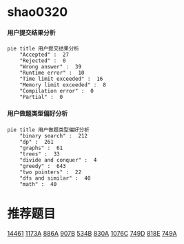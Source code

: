 # shao0320

<!-- tabs:start -->



#### **用户提交结果分析**

```mermaid
pie title 用户提交结果分析
    "Accepted" :  27
    "Rejected" :  0
    "Wrong answer" :  39
    "Runtime error" :  10
    "Time limit exceeded" :  16
    "Memory limit exceeded" :  8
    "Compilation error" :  0
    "Partial" :  0
```

#### **用户做题类型偏好分析**

```mermaid
pie title 用户做题类型偏好分析
    "binary search" :  212
    "dp" :  261
    "graphs" :  61
    "trees" :  33
    "divide and conquer" :  4
    "greedy" :  643
    "two pointers" :  22
    "dfs and similar" :  40
    "math" :  40
```



<!-- tabs:end -->
# 推荐题目
[14461](https://codeforces.com/contest/1446/problem/1)
[1173A](https://codeforces.com/contest/1173/problem/A)
[886A](https://codeforces.com/contest/886/problem/A)
[907B](https://codeforces.com/contest/907/problem/B)
[534B](https://codeforces.com/contest/534/problem/B)
[830A](https://codeforces.com/contest/830/problem/A)
[1076C](https://codeforces.com/contest/1076/problem/C)
[749D](https://codeforces.com/contest/749/problem/D)
[818E](https://codeforces.com/contest/818/problem/E)
[749A](https://codeforces.com/contest/749/problem/A)
